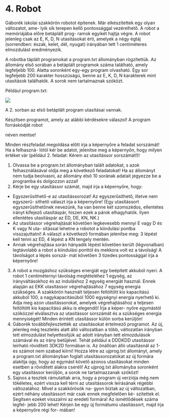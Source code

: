 # 4. Robot

Gáborék iskolai szakkörön robotot építenek. Már elkészítettek egy olyan változatot, ame- lyik sík terepen kellő pontossággal vezérelhető. A robot a memóriájába előre betáplált prog- ramok egyikét hajtja végre. A robot jelenleg csak az E, K, D, N utasításokat érti, amelyek a négy égtáj (sorrendben: észak, kelet, dél, nyugat) irányában tett 1 centiméteres elmozdulást eredményezik.

A robotba táplált programokat a program.txt állományban rögzítettük. Az állomány első sorában a betáplált programok száma található, amely legfeljebb 100. Alatta soronként egy-egy program olvasható. Egy sor legfeljebb 200 karakter hosszúságú, benne az E, K, D, N karakterek mint utasítások találhatók. A sorok nem tartalmaznak szóközt.

Például program.txt:

![](image1.png)

A 2. sorban az első betáplált program utasításai vannak.

Készítsen programot, amely az alábbi kérdésekre válaszol! A program forráskódját robot

néven mentse!

Minden részfeladat megoldása előtt írja a képernyőre a feladat sorszámát! Ha a felhaszná- lótól kér be adatot, jelenítse meg a képernyőn, hogy milyen értéket vár (például 2. feladat: Kérem az utasítássor sorszámát!)!

1. Olvassa be a program.txt állományban talált adatokat, s azok felhasználásával oldja meg a következő feladatokat! Ha az állományt nem tudja beolvasni, az állomány első 10 sorának adatait jegyezze be a programba és dolgozzon azzal!
2. Kérje be egy utasítássor számát, majd írja a képernyőre, hogy:
  - Egyszerűsíthető-e az utasítássorozat! Az egyszerűsíthető, illetve nem egyszerű- síthető választ írja a képernyőre! (Egy utasítássort egyszerűsíthetőnek nevezünk, ha van benne két szomszédos, ellentétes irányt kifejező utasításpár, hiszen ezek a párok elhagyhatók. Ilyen ellentétes utasításpár az ED, DE, KN, NK.)
  - Az utasítássor végrehajtását követően legkevesebb mennyi E vagy D és K vagy N uta- sítással lehetne a robotot a kiindulási pontba visszajuttatni! A választ a következő formában jelenítse meg: 3 lépést kell tenni az ED, 4 lépést a KN tengely mentén.
  - Annak végrehajtása során hányadik lépést követően került (légvonalban) legtávolabb a robot a kiindulási ponttól és mekkora volt ez a távolság! A távolságot a lépés sorszá- mát követően 3 tizedes pontossággal írja a képernyőre!
3. A robot a mozgáshoz szükséges energiát egy beépített akkuból nyeri. A robot 1 centiméternyi távolság megtételéhez 1 egység, az irányváltásokhoz és az induláshoz 2 egység energiát használ. Ennek alapján az EKK utasítássor végrehajtásához 7 egység energia szükséges. A szakkörön használt teljesen feltöltött kis kapacitású akkuból 100, a nagykapacitásúból 1000 egységnyi energia nyerhető ki. Adja meg azon utasítássorokat, amelyek végrehajtásához a teljesen feltöltött kis kapacitású akku is elegendő! Írja a képer- nyőre egymástól szóközzel elválasztva az utasítássor sorszámát és a szükséges energia mennyiségét! Minden érintett utasítássor külön sorba kerüljön!
4. Gáborék továbbfejlesztették az utasításokat értelmező programot. Az új, jelenleg még tesztelés alatt álló változatban a több, változatlan irányban tett elmozdulást helyettesítjük az adott irányban tett elmozdulások számával és az irány betűjével. Tehát például a DDDKDD utasítássor leírható rövidített 3DK2D formában is. Az önállóan álló utasításnál az 1-es számot nem szabad kiírni! Hozza létre az ujprog.txt állományt, amely a program.txt állományban foglalt utasítássorozatokat az új formára alakítja úgy, hogy az egymást követő azonos utasításokat minden esetben a rövidített alakra cseréli! Az ujprog.txt állományba soronként egy utasítássor kerüljön, a sorok ne tartalmazzanak szóközt!
5. Sajnos a tesztek rámutattak arra, hogy a program új verziója még nem tökéletes, ezért vissza kell térni az utasítássorok leírásának régebbi változatához. Mivel a szakkörösök na- gyon bíztak az új változatban, ezért néhány utasítássort már csak ennek megfelelően ké- szítettek el. Segítsen ezeket visszaírni az eredeti formára! Az ismétlődések száma legfel- jebb 200 lehet! Kérjen be egy új formátumú utasítássort, majd írja a képernyőre régi for- mában!